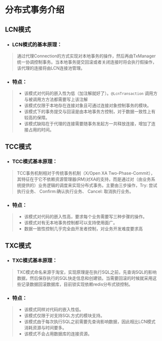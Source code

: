 # 分布式事务介绍

## LCN模式

* ### LCN模式的基本原理：

> 通过代理Connection的方式实现对本地事务的操作，然后再由TxManager统一协调控制事务。当本地事务提交回滚或者关闭连接时将会执行假操作，该代理的连接将由LCN连接池管理。

* ### 特点：

> * 该模式对代码的嵌入性为低（加注解就好了）。`@LcnTransaction` 调用方与被调用方方法都需要写上该注解
> * 该模式仅限于本地存在连接对象且可通过连接对象控制事务的模块。
> * 该模式下的事务提交与回滚是由本地事务方控制，对于数据一致性上有较高的保障。
> * 该模式缺陷在于代理的连接需要随事务发起方一共释放连接，增加了连接占用的时间。

## TCC模式

* ### TCC模式基本原理：

> TCC事务机制相对于传统事务机制（X/Open XA Two-Phase-Commit），其特征在于它不依赖资源管理器(RM)对XA的支持，而是通过对（由业务系统提供的）业务逻辑的调度来实现分布式事务。主要由三步操作，Try: 尝试执行业务、 Confirm:确认执行业务、 Cancel: 取消执行业务。

* ### 特点：

> * 该模式对代码的嵌入性高，要求每个业务需要写三种步骤的操作。
> * 该模式对有无本地事务控制都可以支持使用面广。
> * 数据一致性控制几乎完全由开发者控制，对业务开发难度要求高

## TXC模式

* ### TXC模式基本原理：

> TXC模式命名来源于淘宝，实现原理是在执行SQL之前，先查询SQL的影响数据，然后保存执行的SQL快走信息和创建锁。当需要回滚的时候就采用这些记录数据回滚数据库，目前锁实现依赖redis分布式锁控制。

* ### 特点：

> * 该模式同样对代码的嵌入性低。
> * 该模式仅限于对支持SQL方式的模块支持。
> * 该模式由于每次执行SQL之前需要先查询影响数据，因此相比LCN模式消耗资源与时间要多。
> * 该模式不会占用数据库的连接资源。
